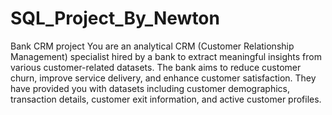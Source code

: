 # SQL_Project_By_Newton
Bank CRM project
You are an analytical CRM (Customer Relationship Management) specialist hired by a bank to extract meaningful insights from various customer-related datasets.
The bank aims to reduce customer churn, improve service delivery, and enhance customer satisfaction. They have provided you with datasets including customer demographics, 
transaction details, customer exit information, and active customer profiles.
